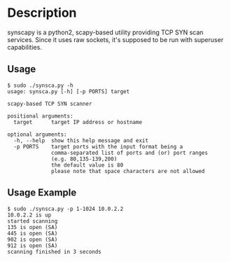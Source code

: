 # Description

synscapy is a python2, scapy-based utility providing TCP SYN scan services. Since it uses raw sockets, it's supposed to be run with superuser capabilities.

## Usage

```
$ sudo ./synsca.py -h
usage: synsca.py [-h] [-p PORTS] target

scapy-based TCP SYN scanner

positional arguments:
  target      target IP address or hostname

optional arguments:
  -h, --help  show this help message and exit
  -p PORTS    target ports with the input format being a
              comma-separated list of ports and (or) port ranges
              (e.g. 80,135-139,200)
              the default value is 80
              please note that space characters are not allowed
```

## Usage Example

```
$ sudo ./synsca.py -p 1-1024 10.0.2.2
10.0.2.2 is up
started scanning
135 is open (SA)
445 is open (SA)
902 is open (SA)
912 is open (SA)
scanning finished in 3 seconds
```